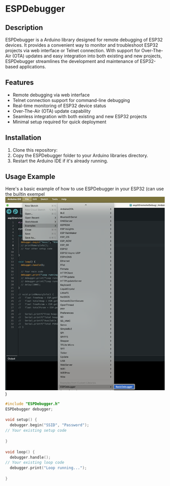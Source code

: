 # ESPDebugger

## Description
ESPDebugger is a Arduino library  designed for remote debugging of ESP32 devices. It provides a convenient way to monitor and troubleshoot ESP32 projects via web interface or Telnet connection. With support for Over-The-Air (OTA) updates and easy integration into both existing and new projects, ESPDebugger streamlines the development and maintenance of ESP32-based applications.

## Features
- Remote debugging via web interface
- Telnet connection support for command-line debugging
- Real-time monitoring of ESP32 device status
- Over-The-Air (OTA) update capability
- Seamless integration with both existing and new ESP32 projects
- Minimal setup required for quick deployment

## Installation
1. Clone this repository:
2. Copy the ESPDebugger folder to your Arduino libraries directory.
3. Restart the Arduino IDE if it's already running.

## Usage Example
Here's a basic example of how to use ESPDebugger in your ESP32 
(can use the builtin exempel ![alt text](image.png))

```cpp
#include "ESPDebugger.h"
ESPDebugger debugger;

void setup() {
  debugger.begin("SSID", "Password");
// Your existing setup code

}

void loop() {
  debugger.handle();
// Your existing loop code
  debugger.print("Loop running...");

}
